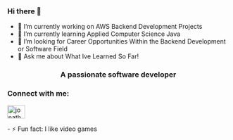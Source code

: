 ### Hi there 👋

- 🔭 I’m currently working on AWS Backend Development Projects
- 🌱 I’m currently learning Applied Computer Science Java
- 🤔 I’m looking for Career Opportunities Within the Backend Development or Software Field
- 💬 Ask me about What Ive Learned So Far!
<h3 align="center">A passionate software developer </h3>

<h3 align="left">Connect with me:</h3>
<p align="left">
<a href="https://linkedin.com/in/jonathan-roy5" target="blank"><img align="center" src="https://raw.githubusercontent.com/rahuldkjain/github-profile-readme-generator/master/src/images/icons/Social/linked-in-alt.svg" alt="jonathan-roy5" height="30" width="40" /></a>
</p>
- ⚡ Fun fact: I like video games
